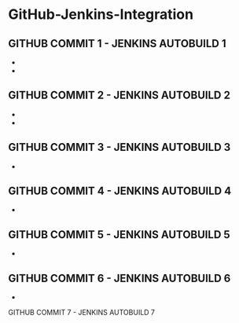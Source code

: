 # GitHub-Jenkins-Integration


GITHUB COMMIT 1 - JENKINS AUTOBUILD 1
-
-
-
GITHUB COMMIT 2 - JENKINS AUTOBUILD 2
-
-
-
GITHUB COMMIT 3 - JENKINS AUTOBUILD 3
-
-
GITHUB COMMIT 4 - JENKINS AUTOBUILD 4
-
-
GITHUB COMMIT 5 - JENKINS AUTOBUILD 5
-
-
GITHUB COMMIT 6 - JENKINS AUTOBUILD 6
-
-
GITHUB COMMIT 7 - JENKINS AUTOBUILD 7
